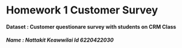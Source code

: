 #   Homework 1 Customer Survey 
#### Dataset : Customer questionare survey with  students on CRM Class
##### Name : Nattakit Keawwilai Id 6220422030
